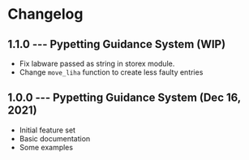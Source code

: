 # Changelog

## 1.1.0 --- Pypetting Guidance System (WIP)

- Fix labware passed as string in storex module.
- Change `move_liha` function to create less faulty entries

## 1.0.0 --- Pypetting Guidance System (Dec 16, 2021)

- Initial feature set
- Basic documentation
- Some examples
